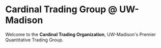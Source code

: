 # Cardinal Trading Group @ UW-Madison

Welcome to the **Cardinal Trading Organization**, UW-Madison's Premier Quantitative Trading Group.
